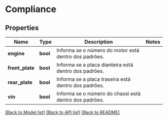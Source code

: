 # Compliance

## Properties
Name | Type | Description | Notes
------------ | ------------- | ------------- | -------------
**engine** | **bool** | Informa se o número do motor está dentro dos padrões. | 
**front_plate** | **bool** | Informa se a placa dianteira está dentro dos padrões. | 
**rear_plate** | **bool** | Informa se a placa traseira está dentro dos padrões. | 
**vin** | **bool** | Informa se o número do chassi está dentro dos padrões. | 

[[Back to Model list]](../README.md#documentation-for-models) [[Back to API list]](../README.md#documentation-for-api-endpoints) [[Back to README]](../README.md)

